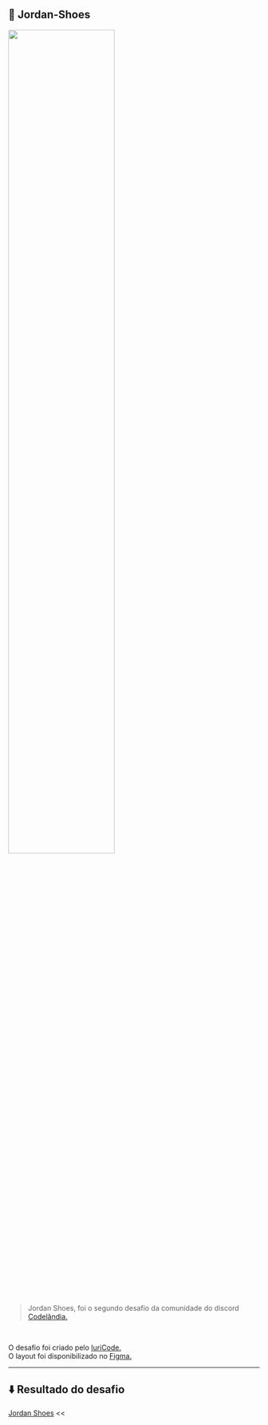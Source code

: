 
## 🚀 Jordan-Shoes

<img src="https://i.imgur.com/Ca7XF1N.png" width="65%">

> Jordan Shoes, foi o segundo desafio da comunidade do discord <a href="https://discord.com/invite/QevDJqCzaY">Codelândia.</a>

</br>

O desafio foi criado pelo <a href="https://github.com/iuricode">IuriCode.</a></br>
O layout foi disponibilizado no <a href="https://www.figma.com/file/Yb9IBH56g7T1hdIyZ3BMNO/Codel%C3%A2ndia---Desafios?node-id=1973%3A2">Figma.</a>


---

## :arrow_down: Resultado do desafio

<a href="https://rvianna16.github.io/jordan-shoes/">Jordan Shoes</a> <<
